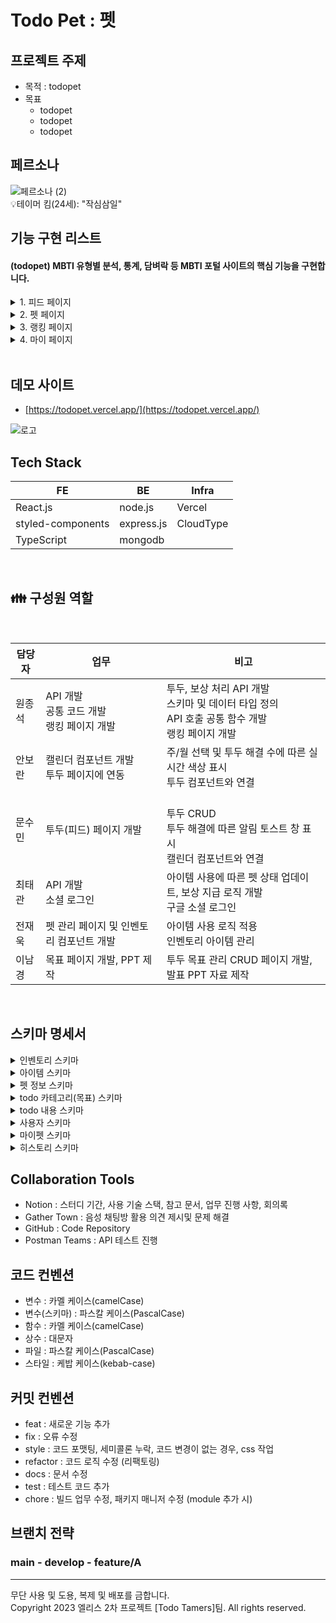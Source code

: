# Todo Pet : 펫

## 프로젝트 주제

- 목적 : todopet
- 목표
  - todopet
  - todopet
  - todopet

## 페르소나

![페르소나 (2)](https://github.com/are-you-T/client/assets/87935496/3adae08a-34ed-41ea-b7e2-ed64d4e1ba99)
<br />
💡테이머 킴(24세): "작심삼일"

## 기능 구현 리스트

#### (todopet) MBTI 유형별 분석, 통계, 담벼락 등 MBTI 포털 사이트의 핵심 기능을 구현합니다.

<details><summary>1. 피드 페이지</summary>
<img src="https://github.com/todopet/client/assets/51261847/d3e75b33-3eb3-4a81-aac4-48df296c6af9" width="300" />
  
#### 미니펫 창
- 캐릭터 애니메이션(점프하며 오른쪽으로 이동) 적용
- 펫 레벨에 따라 캐릭터 변화
- 토스트 알림: 투두를 체크할 때마다 보상에 관련된 알림이 나타났다가 사라진다
	- 일반 보상
	- 특별한 보상(히든 아이템)
	- 이미 받은 보상
	- 일일 보상 최대치를 초과한 경우
	- 인벤토리를 모두 채운 순간
	- <img src="https://github.com/todopet/client/assets/51261847/9d0ff67b-bb43-4833-952b-0747cff026ef" width="300" />
	- 인벤토리 공간이 없어서 아이템을 받지 못하는 경우
		- 공간이 없을 때 투두를 완료한 경우
		- 피드 페이지 진입 시 알림
		- <img src="https://github.com/todopet/client/assets/51261847/553ae2d1-e3b0-4213-a9d9-51849d05a448" width="300" />
		- <img src="https://github.com/todopet/client/assets/51261847/223823d8-4592-4316-a30d-c76703d86dab" width="300" />
  

  
#### 캘린더
- 토글 버튼으로 주간 캘린더 모드, 월간 캘린더 모드를 전환 가능
- ![image](https://github.com/todopet/client/assets/51261847/9f4345cc-113b-4085-9bef-5d714d4418fd)
- 날짜를 클릭 시 해당 날짜로 이동하며, 그 날의 Todo만 표시
- 각 날짜의 완료한 Todo개수를 색깔로 나타내며, 개수가 많을 수록 색이 진해진다
- <img src="https://github.com/todopet/client/assets/51261847/fbf7278b-47f0-44c3-ada3-9745fd834f58" width="300" />
- 오늘 날짜는 검정 동그라미, 선택한 날짜는 파란색 동그라미로 나타낸다.
- 날짜를 선택할 경우 선택한 날짜에 해당하는 Todo만 표시된다.
- <img src="https://github.com/todopet/client/assets/51261847/90d13f3c-a721-4e73-898f-4a5ba4155910" width="300" />
  
  
#### Todo List
- 카테고리별 투두 생성
  - 투두 카테고리 버튼을 클릭하면 투두를 작성할 수 있는 폼이 나타난다
  - <img src="https://github.com/todopet/client/assets/51261847/a2625225-8981-495e-9ff4-5b04783d64dc" width="100" />

- 투두 생성 폼
  - 할 일을 입력하고 enter를 누르면 투두 리스트에 등록되고 새로운 폼이 아래에 나타난다
  - 할 일을 입력하고 폼 이외의 영역을 클릭하면 투두 리스트에 등록된다
  - <img src="https://github.com/todopet/client/assets/51261847/50780f4f-34eb-4a94-89b4-561086408f3a" width="250" />

- 투두 삭제/수정
  - 투두를 삭제하거나 수정할 수 있는 버튼이며, 클릭 시 삭제/수정 드롭다운이 나온다
  - <img src="https://github.com/todopet/client/assets/51261847/f525c7bd-0fc3-425a-bd2d-c2cb3f743c65" width="30" />

<br/>
</details>

<details><summary>2. 펫 페이지</summary>

![사이드바](https://github.com/are-you-T/client/assets/87935496/51f9686d-5d2f-4a6d-acd3-24f28715e231)

- “테스트 하러가기” 버튼을 클릭하여 테스트 페이지로 이동한다.
- “통계 보러가기” 버튼을 클릭하여 통계 페이지로 이동한다.
- “담벼락 보러가기” 버튼을 클릭하여 담벼락 페이지로 이동한다.
- 하단의 링크를 클릭하여 깃허브 페이지로 이동한다.

</details>

<details><summary>3. 랭킹 페이지</summary>

![메인](https://github.com/are-you-T/client/assets/87935496/67737a45-65f4-4dae-96d3-d122a2695867)

- 상단 햄버거 버튼을 누르면 사이드 바가 표시된다.
- 사이드 바 관련 기능은 1번 참고.
- 테스트 하러 가기 : 버튼을 클릭하면 MBTI 유형 검사 문답이 표시되고, 유저는 검사를 할 수 있다.
- 통계 보러 가기 : 전체 통계 페이지로 이동한다.
- 담벼락 보러 가기 : MBTI 전체 담벼락 페이지로 이동한다.

</details>

<details><summary>4. 마이 페이지</summary>

<img width="100" alt="테스트" src="https://github.com/are-you-T/client/assets/87935496/faf49015-323c-40e1-83e0-a46ec7c4cfbd">

- MBTI 유형 검사 페이지입니다.
- 16개 문항으로 이루어져 있으며, 1문항당 2개의 선택지가 있습니다.
- 선택지(TestCard)
- 프로그레스 바

</details>

<br />

## 데모 사이트

- [https://todopet.vercel.app/](https://todopet.vercel.app/)
<div>

![로고](https://github.com/are-you-T/client/assets/87935496/80e136df-e092-4592-a06f-605e3a2a18ce)

 </div>

## Tech Stack

| FE                        | BE         | Infra     |
| ------------------------- | ---------- | --------- |
| React.js                  | node.js    | Vercel    |
| styled-components         | express.js | CloudType |
| TypeScript                | mongodb    |           |

<br />

## 👪 구성원 역할

<br />

| 담당자 | 업무                            | 비고                                                                                                                                        |
| ------ | ------------------------------- | ----------------------------------------------------------------------------------------------------------------------------------------- |
| 원종석 | API 개발 </br> 공통 코드 개발 </br> 랭킹 페이지 개발      | 투두, 보상 처리 API 개발 </br> 스키마 및 데이터 타입 정의 </br> API 호출 공통 함수 개발 </br> 랭킹 페이지 개발             |
| 안보란 | 캘린더 컴포넌트 개발 </br> 투두 페이지에 연동     | 주/월 선택 및 투두 해결 수에 따른 실시간 색상 표시 </br>투두 컴포넌트와 연결                                                      |
| 문수민 | 투두(피드) 페이지 개발             |  </br>투두 CRUD </br>투두 해결에 따른 알림 토스트 창 표시 </br>캘린더 컴포넌트와 연결                                                          |
| 최태관 | API 개발 </br> 소셜 로그인        | 아이템 사용에 따른 펫 상태 업데이트, 보상 지급 로직 개발 </br> 구글 소셜 로그인                                                                  |
| 전재욱 | 펫 관리 페이지 및 인벤토리 컴포넌트 개발     | 아이템 사용 로직 적용 </br> 인벤토리 아이템 관리                                                                                     |
| 이남경 | 목표 페이지 개발, PPT 제작              | 투두 목표 관리 CRUD 페이지 개발, 발표 PPT 자료 제작                                                                                     |

<br />

## 스키마 명세서

<details><summary>인벤토리 스키마</summary>

```
const inventorySchema = new Schema(
    {
        userId: {
            type: Schema.Types.ObjectId,
            required: true
        },
        items: [
            {
                item: {
                    type: Schema.Types.ObjectId,
                    required: true
                },
                quantity: {
                    type: Number,
                    default: 0
                }
            }
        ]
    },
    {
        versionKey: false,
        timestamps: true
    }
);
```

</details>

<details><summary>아이템 스키마</summary>

```
const itemSchema = new Schema(
    {
        // 아이템 이름
        name: {
            type: String,
            required: true
        },
        // 아이템 설명
        description: {
            type: String,
            required: true
        },
        // 아이템 이미지
        image: {
            type: String,
            required: true
        },
        // 아이템 적용 상태 (포만감, 컨디션, 청결도, 친밀도)
        status: {
            type: Array,
            required: true
        },
        // 아이템 효과 (얼만큼 회복)
        effect: {
            type: Number,
            required: true
        },
        // 아이템 사용시 경험치 증가량
        experience: {
            type: Number,
            required: true
        },
        // 획득 확률
        probability: {
            type: Number,
            required: true
        }
    },
    {
        timestamps: true,
        versionKey: false
    }
);
```

</details>

<details><summary>펫 정보 스키마</summary>

```
const petSchema = new Schema(
    {
        petName: {
            type: String,
            required: true
        },
        level: {
            type: Number,
            default: 0
        },
        // 경험치
        experience: {
            type: Number,
            default: 0
        },
        // 포만감
        hunger: {
            type: Number,
            default: 100
        },
        // 친밀도
        affection: {
            type: Number,
            default: 100
        },
        // 청결도
        cleanliness: {
            type: Number,
            default: 100
        },
        // 컨디션
        condition: {
            type: Number,
            default: 100
        }
    },
    {
        timestamps: true,
        versionKey: false
    }
);
```

</details>

<details><summary>todo 카테고리(목표) 스키마</summary>

```
const todoCategorySchema = new Schema(
    {
        userId: {
            type: Schema.Types.ObjectId,
            ref: 'User',
            required: true
        },
        category: {
            type: String,
            required: true
        },
        ended: {
            type: Boolean,
            required: true,
            default: false
        }
    },
    {
        timestamps: true,
        versionKey: false
    }
);
```

</details>

<details><summary>todo 내용 스키마</summary>

```
const todoContentSchema = new Schema(
    {
        categoryId: {
            type: String,
            required: true
        },
        todo: {
            type: String,
            required: true
        },
        status: {
            type: String,
            enum: ['unchecked', 'reverted', 'completed'],
            default: 'unchecked'
        }
    },
    {
        timestamps: true,
        versionKey: false
    }
);
```

</details>

<details><summary>사용자 스키마</summary>

```
const userSchema = new Schema(
    {
        googleId: {
            type: String,
            unique: true,
            required: true
        },
        nickname: {
            type: String,
            required: true
        },
        membershipStatus: {
            type: String,
            enum: ['active', 'withdrawn', 'suspended'],
            default: 'active',
            required: true
        },
        picture: {
            type: String,
            required: true
        }
    },
    {
        timestamps: true,
        versionKey: false
    }
);
```

</details>

<details><summary>마이펫 스키마</summary>

```
const myPetSchema = new Schema(
    {
        userId: {
            type: Schema.Types.ObjectId,
            required: true
        },
        pets: [
            {
                pet: petSchema
            }
        ]
    },
    {
        timestamps: true,
        versionKey: false
    }
);
```

</details>

<details><summary>히스토리 스키마</summary>

```
const historySchema = new Schema(
    {
        userId: {
            type: Schema.Types.ObjectId,
            required: true
        },
        // 업적 id 또는 todo id가 될 수 있다.
        contentId: {
            type: String,
            required: true
        }
    },
    {
        timestamps: true,
        versionKey: false
    }
);
```

</details>

## Collaboration Tools

- Notion : 스터디 기간, 사용 기술 스택, 참고 문서, 업무 진행 사항, 회의록
- Gather Town : 음성 채팅방 활용 의견 제시및 문제 해결
- GitHub : Code Repository
- Postman Teams : API 테스트 진행

## 코드 컨벤션

- 변수 : 카멜 케이스(camelCase)
- 변수(스키마) : 파스칼 케이스(PascalCase)
- 함수 : 카멜 케이스(camelCase)
- 상수 : 대문자
- 파일 : 파스칼 케이스(PascalCase)
- 스타일 : 케밥 케이스(kebab-case)

## 커밋 컨벤션

- feat : 새로운 기능 추가
- fix : 오류 수정
- style : 코드 포맷팅, 세미콜론 누락, 코드 변경이 없는 경우, css 작업
- refactor : 코드 로직 수정 (리팩토링)
- docs : 문서 수정
- test : 테스트 코드 추가
- chore : 빌드 업무 수정, 패키지 매니저 수정 (module 추가 시)

## 브랜치 전략

### main - develop - feature/A


---

무단 사용 및 도용, 복제 및 배포를 금합니다.
<br />
Copyright 2023 엘리스 2차 프로젝트 [Todo Tamers]팀. All rights reserved.
